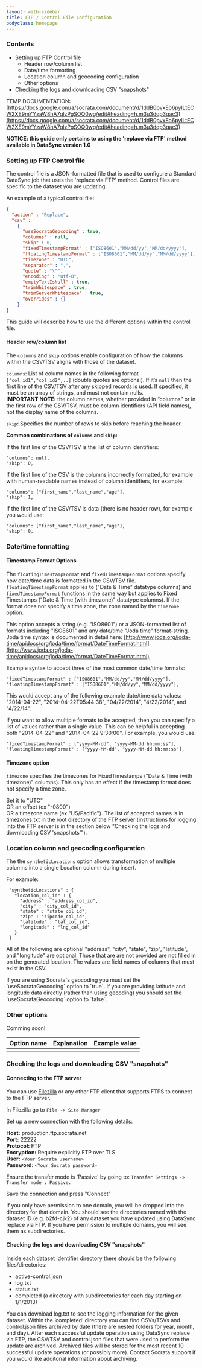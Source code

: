 ```yaml
---
layout: with-sidebar
title: FTP / Control File Configuration
bodyclass: homepage
---
```


### Contents
- Setting up FTP Control file
    - Header row/column list
    - Date/time formatting
    - Location column and geocoding configuration
    - Other options
- Checking the logs and downloading CSV "snapshots" 

TEMP DOCUMENTATION:
[https://docs.google.com/a/socrata.com/document/d/1ddB0pvxEo6pylLtECW2XE9mYYzaW8hA7qlzPgSOQ0wg/edit#heading=h.m3u3dqp3qac3](https://docs.google.com/a/socrata.com/document/d/1ddB0pvxEo6pylLtECW2XE9mYYzaW8hA7qlzPgSOQ0wg/edit#heading=h.m3u3dqp3qac3)

<div class="well">
<strong>NOTICE: this guide only pertains to using the 'replace via FTP' method available in DataSync version 1.0</strong>
</div>

### Setting up FTP Control file

The control file is a JSON-formatted file that is used to configure a Standard DataSync job that uses the 'replace via FTP' method. Control files are specific to the dataset you are updating.

An example of a typical control file:
```json
{
  "action" : "Replace", 
  "csv" :
    {
      "useSocrataGeocoding" : true,
      "columns" : null,
      "skip" : 0,
      "fixedTimestampFormat" : ["ISO8601","MM/dd/yy","MM/dd/yyyy"],
      "floatingTimestampFormat" : ["ISO8601","MM/dd/yy","MM/dd/yyyy"],
      "timezone" : "UTC",
      "separator" : ",",
      "quote" : "\"",
      "encoding" : "utf-8",
      "emptyTextIsNull" : true,
      "trimWhitespace" : true,
      "trimServerWhitespace" : true,
      "overrides" : {}
    }
}
```

This guide will describe how to use the different options within the control file.


#### Header row/column list

The `columns` and `skip` options enable configuration of how the columns within the CSV/TSV aligns with those of the dataset.

`columns`: List of column names in the following format `["col_id1","col_id2",..]` (double quotes are optional). If it’s `null` then the first line of the CSV/TSV after any skipped records is used. If specified, it must be an array of strings, and must not contain nulls.   
**IMPORTANT NOTE:** the column names, whether provided in “columns” or in the first row of the CSV/TSV, must be column identifiers (API field names), not the display name of the columns. 

`skip`: Specifies the number of rows to skip before reaching the header. 

**Common combinations of `columns` and `skip`:**

If the first line of the CSV/TSV is the list of column identifiers:
```
"columns": null,
"skip": 0,
```

If the first line of the CSV is the columns incorrectly formatted, for example with human-readable names instead of column identifiers, for example:  
```
"columns": ["first_name","last_name","age"], 
"skip": 1,
```

If the first line of the CSV/TSV is data (there is no header row), for example you would use:  
```
"columns": ["first_name","last_name","age"], 
"skip": 0,
```

### Date/time formatting

#### Timestamp Format Options

The `floatingTimestampFormat` and `fixedTimestampFormat` options specify how date/time data is formatted in the CSV/TSV file. `floatingTimestampFormat` applies to ("Date & Time" datatype columns) and `fixedTimestampFormat` functions in the same way but applies to Fixed Timestamps ("Date & Time (with timezone)" datatype columns). If the format does not specify a time zone, the zone named by the `timezone` option.

This option accepts a string (e.g. "ISO8601") or a JSON-formatted list of formats including "ISO8601" and any date/time "Joda time" format-string. Joda time syntax is documented in detail here: [http://www.joda.org/joda-time/apidocs/org/joda/time/format/DateTimeFormat.html](http://www.joda.org/joda-time/apidocs/org/joda/time/format/DateTimeFormat.html)

Example syntax to accept three of the most common date/time formats:
```
"fixedTimestampFormat" : ["ISO8601","MM/dd/yy","MM/dd/yyyy"],
"floatingTimestampFormat" : ["ISO8601","MM/dd/yy","MM/dd/yyyy"],
```

This would accept any of the following example date/time data values: "2014-04-22", "2014-04-22T05:44:38", "04/22/2014", "4/22/2014", and "4/22/14".

If you want to allow multiple formats to be accepted, then you can specify a list of values rather than a single value. This can be helpful in accepting both "2014-04-22" and "2014-04-22 9:30:00". For example, you would use:
```
"fixedTimestampFormat" : ["yyyy-MM-dd", "yyyy-MM-dd hh:mm:ss"],
"floatingTimestampFormat" : ["yyyy-MM-dd", "yyyy-MM-dd hh:mm:ss"],
```

#### Timezone option 
`timezone` specifies the timezones for FixedTimestamps ("Date & Time (with timezone)" columns). This only has an effect if the timestamp format does not specify a time zone.

Set it to "UTC"  
OR an offset (ex "-0800")  
OR a timezone name (ex "US/Pacific").  The list of accepted names is in timezones.txt in the root directory of the FTP server (instructions for logging into the FTP server is in the section below "Checking the logs and downloading CSV 'snapshots'").


### Location column and geocoding configuration

The the `syntheticLocations` option allows transformation of multiple columns into a single Location column during insert. 

For example: 
```
 "syntheticLocations" : {
   "location_col_id" : {
     "address" : "address_col_id",
     "city" : "city_col_id",
     "state" : "state_col_id",
     "zip" : "zipcode_col_id",
     "latitude" : "lat_col_id",
     "longitude" : "lng_col_id"
   }
 }
```

All of the following are optional "address", "city", "state", "zip", "latitude", and "longitude" are optional. 
Those that are are not provided are not filled in on the generated location.  The values are field names of columns
that must exist in the CSV.

<div class="well">
If you are using Socrata's geocoding you must set the `useSocrataGeocoding` option to `true`. If you are providing 
latitude and longitude data directly (rather than using gecoding) you should set the `useSocrataGeocoding` option to `false`.
</div>

### Other options

Comming soon!

| Option name   | Explanation                    | Example value |
| ------------- | ------------------------------ | ------------- |
|               |                                |               |



### Checking the logs and downloading CSV "snapshots" 

#### Connecting to the FTP server
You can use [Filezilla](https://filezilla-project.org/) or any other FTP client that supports FTPS to connect to the FTP server.

In Filezilla go to `File -> Site Manager`

Set up a new connection with the following details: 

**Host:** production.ftp.socrata.net  
**Port:** 22222  
**Protocol:** FTP  
**Encryption:** Require explicitly FTP over TLS  
**User:** `<Your Socrata username>`  
**Password:** `<Your Socrata password>`  

Ensure the transfer mode is 'Passive' by going to:
`Transfer Settings -> Transfer mode : Passive.`

Save the connection and press "Connect"

If you only have permission to one domain, you will be dropped into the directory for that domain. You should see the directories named with the dataset ID (e.g. b2fd-cjk2) of any dataset you have updated using DataSync replace via FTP. If you have permission to multiple domains, you will see them as subdirectories. 

#### Checking the logs and downloading CSV "snapshots"

Inside each dataset identifier directory there should be the following files/directories:
- active-control.json
- log.txt
- status.txt
- completed (a directory with subdirectories for each day starting on 1/1/2013)

You can download log.txt to see the logging information for the given dataset. Within the ‘completed’ directory you can find CSVs/TSVs and control.json files archived by date (there are nested folders for year, month, and day). After each successful update operation using DataSync replace via FTP, the CSV/TSV and control.json files that were used to perform the update are archived. Archived files will be stored for the most recent 10 successful update operations (or possibly more). Contact Socrata support if you would like additonal information about archiving.

